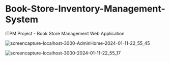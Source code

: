 # Book-Store-Inventory-Management-System
ITPM Project - Book Store Management Web Application


![screencapture-localhost-3000-AdminHome-2024-01-11-22_55_45](https://github.com/harsha19980324/Book-Store-Inventory-Management-System/assets/84613888/18530569-f204-49b3-a7d0-7ab733219dd3)

![screencapture-localhost-3000-2024-01-11-22_55_17](https://github.com/harsha19980324/Book-Store-Inventory-Management-System/assets/84613888/83bf7ea8-3db6-4cf5-9a20-c2aabcaadda2)

